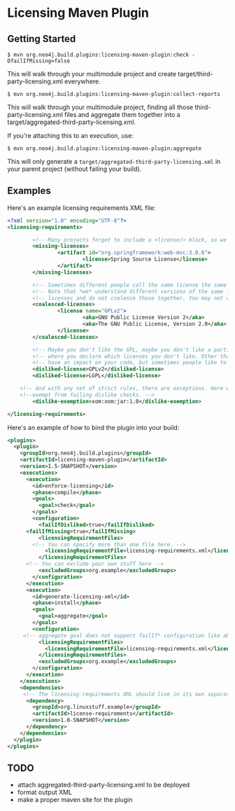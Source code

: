 # Licensing Maven Plugin

## Getting Started

```shell
$ mvn org.neo4j.build.plugins:licensing-maven-plugin:check -DfailIfMissing=false
```

This will walk through your multimodule project and create
target/third-party-licensing.xml everywhere.

```shell
$ mvn org.neo4j.build.plugins:licensing-maven-plugin:collect-reports
```

This will walk through your multimodule project, finding all those
third-party-licensing.xml files and aggregate them together into a
target/aggregated-third-party-licensing.xml.

If you're attaching this to an execution, use:

```shell
$ mvn org.neo4j.build.plugins:licensing-maven-plugin:aggregate
```

This will only generate a `target/aggregated-third-party-licensing.xml` in your parent project (without failing your build).

## Examples

Here's an example licensing requirements XML file:

```xml
<?xml version="1.0" encoding="UTF-8"?>
<licensing-requirements>

        <!-- Many projects forget to include a <license/> block, so we need to explicitly list them here. -->
        <missing-licenses>
                <artifact id="org.springframework:web-mvc:3.0.6">
                        <license>Spring Source License</license>
                </artifact>
        </missing-licenses>

        <!-- Sometimes different people call the same license the same thing, we fix this up here. -->
        <!-- Note that *we* understand different versions of the same license are effectively different -->
        <!-- licenses and do not coalesce those together. You may not care though. -->
        <coalesced-licenses>
                <license name="GPLv2">
                        <aka>GNU Public License Version 2</aka>
                        <aka>The GNU Public License, Version 2.0</aka>
                </license>
        </coalesced-licenses>

        <!-- Maybe you don't like the GPL, maybe you don't like a particular countries open source license. Here's  -->
        <!-- where you declare which licenses you don't like. Other than AGPL/GPL, open source licenses don't really -->
        <!-- have an impact on your code, but sometimes people like to exclude the LGPL as the baby in the bathwater. -->
        <disliked-license>GPLv2</disliked-license>
        <disliked-license>LGPL</disliked-license>

	<!-- And with any set of strict rules, there are exceptions. Here we list artifacts that we wish to make -->
	<!--exempt from failing dislike checks. -->
        <dislike-exemption>xom:xom:jar:1.0</dislike-exemption>

</licensing-requirements>
```

Here's an example of how to bind the plugin into your build:

```xml
<plugins>
  <plugin>
    <groupId>org.neo4j.build.plugins</groupId>
    <artifactId>licensing-maven-plugin</artifactId>
    <version>1.5-SNAPSHOT</version>
    <executions>
      <execution>
        <id>enforce-licensing</id>
        <phase>compile</phase>
        <goals>
          <goal>check</goal>
        </goals>
        <configuration>
          <failIfDisliked>true</failIfDisliked>
	  <failIfMissing>true</failIfMissing>
          <licensingRequirementFiles>
	    <!-- You can specify more than one file here. -->
            <licensingRequirementFile>licensing-requirements.xml</licensingRequirementFile>
          </licensingRequirementFiles>
	  <!-- You can exclude your own stuff here -->
          <excludedGroups>org.example</excludedGroups>
        </configuration>
      </execution>
      <execution>
        <id>generate-licensing-xml</id>
        <phase>install</phase>
        <goals>
          <goal>aggregate</goal>
        </goals>
        <configuration>
	 <!-- aggregate goal does not support failIf* configuration like above. -->
          <licensingRequirementFiles>
            <licensingRequirementFile>licensing-requirements.xml</licensingRequirementFile>
          </licensingRequirementFiles>
          <excludedGroups>org.example</excludedGroups>
        </configuration>
      </execution>
    </executions>
    <dependencies>
     <!-- The licensing requirements XML should live in its own separate project to avoid chicken/egg problems. -->
      <dependency>
        <groupId>org.linuxstuff.example</groupId>
        <artifactId>license-requirements</artifactId>
        <version>1.0-SNAPSHOT</version>
      </dependency>
    </dependencies>
  </plugin>
</plugins>

```

## TODO
 - attach aggregated-third-party-licensing.xml to be deployed
 - format output XML 
 - make a proper maven site for the plugin
